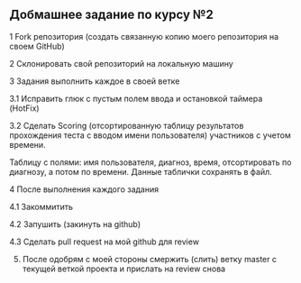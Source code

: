 ## Добмашнее задание по курсу №2

1 Fork репозитория (создать связанную копию моего репозитория на своем GitHub)

2 Склонировать свой репозиторий на локальную машину

3 Задания выполнить каждое в своей ветке

  3.1 Исправить глюк с пустым полем ввода и остановкой таймера (HotFix)
  
  3.2 Сделать Scoring (отсортированную таблицу результатов прохождения теста с вводом имени пользователя) участников с учетом времени. 
  
  Таблицу с полями: имя пользователя, диагноз, время, отсортировать по диагнозу, а потом по времени. Данные таблички сохранять в файл. 
  
4 После выполнения каждого задания

  4.1 Закоммитить
  
  4.2 Запушить (закинуть на github)
  
  4.3 Сделать pull request на мой github для review
  
5. После одобрям с моей стороны смержить (слить) ветку master с текущей веткой проекта и прислать на review снова
   
  
